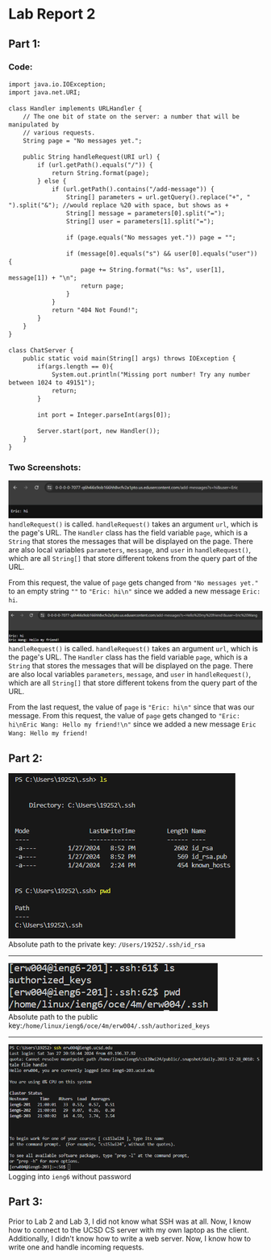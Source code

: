 # **Lab Report 2**

## Part 1:

### Code:
```
import java.io.IOException;
import java.net.URI;

class Handler implements URLHandler {
    // The one bit of state on the server: a number that will be manipulated by
    // various requests.
    String page = "No messages yet.";

    public String handleRequest(URI url) {
        if (url.getPath().equals("/")) {
            return String.format(page);
        } else {
            if (url.getPath().contains("/add-message")) {
                String[] parameters = url.getQuery().replace("+", " ").split("&"); //would replace %20 with space, but shows as +
                String[] message = parameters[0].split("=");
                String[] user = parameters[1].split("=");

                if (page.equals("No messages yet.")) page = "";

                if (message[0].equals("s") && user[0].equals("user")) {
                    page += String.format("%s: %s", user[1], message[1]) + "\n";
                    return page;
                }
            }
            return "404 Not Found!";
        }
    }
}

class ChatServer {
    public static void main(String[] args) throws IOException {
        if(args.length == 0){
            System.out.println("Missing port number! Try any number between 1024 to 49151");
            return;
        }

        int port = Integer.parseInt(args[0]);

        Server.start(port, new Handler());
    }
}
```

### Two Screenshots:
![Image](first_ss.png)
`handleRequest()` is called. `handleRequest()` takes an argument `url`, which is the page's URL. The `Handler` class has the field variable `page`, which is a `String` that stores the messages that will be displayed on the page. There are also local variables `parameters`, `message`, and `user` in `handleRequest()`, which are all `String[]` that store different tokens from the query part of the URL.

From this request, the value of `page` gets changed from `"No messages yet."` to an empty string `""` to `"Eric: hi\n"` since we added a new message `Eric: hi`.

![Image](second_ss.png)
`handleRequest()` is called. `handleRequest()` takes an argument `url`, which is the page's URL. The `Handler` class has the field variable `page`, which is a `String` that stores the messages that will be displayed on the page. There are also local variables `parameters`, `message`, and `user` in `handleRequest()`, which are all `String[]` that store different tokens from the query part of the URL.

From the last request, the value of  `page` is `"Eric: hi\n"` since that was our message. From this request, the value of `page` gets changed to `"Eric: hi\nEric Wang: Hello my friend!\n"` since we added a new message `Eric Wang: Hello my friend!`



## Part 2:
![Image](2a.png)\
Absolute path to the private key: `/Users/19252/.ssh/id_rsa`

---

![Image](ieng6.png)\
Absolute path to the public key:`/home/linux/ieng6/oce/4m/erw004/.ssh/authorized_keys`

---

![Image](2b.png)\
Logging into `ieng6` without password


## Part 3:
Prior to Lab 2 and Lab 3, I did not know what SSH was at all. Now, I know how to connect to the UCSD CS server with my own laptop as the client. Additionally, I didn't know how to write a web server. Now, I know how to write one and handle incoming requests.

